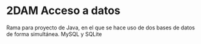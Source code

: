 # 2DAM Acceso a datos

Rama para proyecto de Java, en el que se hace uso de dos bases de datos de forma simultánea.
MySQL y SQLite

